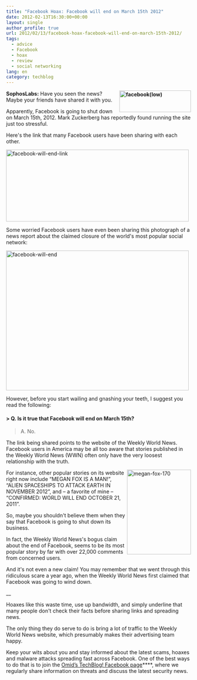 ```yaml
---
title: "Facebook Hoax: Facebook will end on March 15th 2012"
date: 2012-02-13T16:30:00+00:00
layout: single
author_profile: true
url: 2012/02/13/facebook-hoax-facebook-will-end-on-march-15th-2012/
tags:
  - advice
  - Facebook
  - hoax
  - review
  - social networking
lang: en
category: techblog
---
```

**[<img title="facebook(low)" border="0" alt="facebook(low)" align="right" src="http://lh4.ggpht.com/-8NEZOtq-IP8/TzkzGoMowTI/AAAAAAAAEuQ/L7426eg-B64/facebook%252528low%252529_thumb.jpg?imgmax=800" width="195" height="59" />](http://lh4.ggpht.com/-l4ySGrcj0PI/TzkzCzrjPGI/AAAAAAAAEuI/3utZImzEKjY/s1600-h/facebook%252528low%252529%25255B2%25255D.jpg)SophosLabs:** Have you seen the news? Maybe your friends have shared it with you. 

Apparently, Facebook is going to shut down on March 15th, 2012. Mark Zuckerberg has reportedly found running the site just too stressful. 

Here's the link that many Facebook users have been sharing with each other. 

[<img title="facebook-will-end-link" border="0" alt="facebook-will-end-link" src="http://lh3.ggpht.com/-F0nqms83_DA/TzkzO5JOEdI/AAAAAAAAEug/1P4MjiHZPfY/facebook-will-end-link_thumb%25255B2%25255D.jpg?imgmax=800" width="498" height="196" />](http://lh3.ggpht.com/-v7ai9NG-qAI/TzkzKOPFnFI/AAAAAAAAEuY/MY8ELgAtZlg/s1600-h/facebook-will-end-link%25255B4%25255D.jpg) 

Some worried Facebook users have even been sharing this photograph of a news report about the claimed closure of the world's most popular social network: 

[<img title="facebook-will-end" border="0" alt="facebook-will-end" src="http://lh4.ggpht.com/-OFaH9ScI8BU/TzkzXrVUqKI/AAAAAAAAEuw/_VKWTo4PzkI/facebook-will-end_thumb%25255B2%25255D.jpg?imgmax=800" width="498" height="381" />](http://lh3.ggpht.com/-Vy_tlMGfhhQ/TzkzSssfV1I/AAAAAAAAEuo/kxtb54WZAw4/s1600-h/facebook-will-end%25255B4%25255D.jpg) 

However, before you start wailing and gnashing your teeth, I suggest you read the following: 

#### > Q. Is it true that Facebook will end on March 15th?  
> A. No. 

The link being shared points to the website of the Weekly World News. Facebook users in America may be all too aware that stories published in the Weekly World News (WWN) often only have the very loosest relationship with the truth. 

[<img title="megan-fox-170" border="0" alt="megan-fox-170" align="right" src="http://lh3.ggpht.com/-yi4mx6u8rx8/Tzkzf0AKAII/AAAAAAAAEvA/lyn5QCvtwMo/megan-fox-170_thumb%25255B1%25255D.jpg?imgmax=800" width="174" height="231" />](http://lh6.ggpht.com/-y1p0Hc0nEME/TzkzbWkrl9I/AAAAAAAAEu4/dD5b0FAyHxk/s1600-h/megan-fox-170%25255B5%25255D.jpg)For instance, other popular stories on its website right now include &#8220;MEGAN FOX IS A MAN!&#8221;, &#8220;ALIEN SPACESHIPS TO ATTACK EARTH IN NOVEMBER 2012&#8221;, and &#8211; a favorite of mine &#8211; &#8220;CONFIRMED: WORLD WILL END OCTOBER 21, 2011&#8221;. 

So, maybe you shouldn't believe them when they say that Facebook is going to shut down its business. 

In fact, the Weekly World News's bogus claim about the end of Facebook, seems to be its most popular story by far with over 22,000 comments from concerned users. 

And it's not even a new claim! You may remember that we went through this ridiculous scare a year ago, when the Weekly World News first claimed that Facebook was going to wind down. </p> 

__

Hoaxes like this waste time, use up bandwidth, and simply underline that many people don't check their facts before sharing links and spreading news. 

The only thing they do serve to do is bring a lot of traffic to the Weekly World News website, which presumably makes their advertising team happy. 

Keep your wits about you and stay informed about the latest scams, hoaxes and malware attacks spreading fast across Facebook. One of the best ways to do that is to join the <a href="https://www.facebook.com/omidsnetwork/" target="_blank">Omid’s TechBlog! Facebook page</a>****, where we regularly share information on threats and discuss the latest security news.